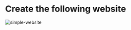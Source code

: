 # Create the following website
![simple-website](https://user-images.githubusercontent.com/92078057/205985802-7da06142-5956-4231-9b54-4cecbe3070dd.png)
